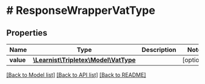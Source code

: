 # # ResponseWrapperVatType

## Properties

Name | Type | Description | Notes
------------ | ------------- | ------------- | -------------
**value** | [**\Learnist\Tripletex\Model\VatType**](VatType.md) |  | [optional]

[[Back to Model list]](../../README.md#models) [[Back to API list]](../../README.md#endpoints) [[Back to README]](../../README.md)
